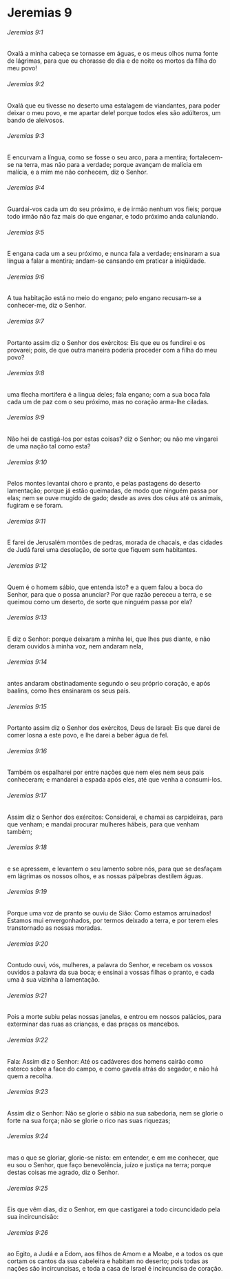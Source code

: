 # Jeremias 9

###### Jeremias 9:1

Oxalá a minha cabeça se tornasse em águas, e os meus olhos numa fonte de lágrimas, para que eu chorasse de dia e de noite os mortos da filha do meu povo!

###### Jeremias 9:2

Oxalá que eu tivesse no deserto uma estalagem de viandantes, para poder deixar o meu povo, e me apartar dele! porque todos eles são adúlteros, um bando de aleivosos.

###### Jeremias 9:3

E encurvam a língua, como se fosse o seu arco, para a mentira; fortalecem-se na terra, mas não para a verdade; porque avançam de malícia em malícia, e a mim me não conhecem, diz o Senhor.

###### Jeremias 9:4

Guardai-vos cada um do seu próximo, e de irmão nenhum vos fieis; porque todo irmão não faz mais do que enganar, e todo próximo anda caluniando.

###### Jeremias 9:5

E engana cada um a seu próximo, e nunca fala a verdade; ensinaram a sua língua a falar a mentira; andam-se cansando em praticar a iniqüidade.

###### Jeremias 9:6

A tua habitação está no meio do engano; pelo engano recusam-se a conhecer-me, diz o Senhor.

###### Jeremias 9:7

Portanto assim diz o Senhor dos exércitos: Eis que eu os fundirei e os provarei; pois, de que outra maneira poderia proceder com a filha do meu povo?

###### Jeremias 9:8

uma flecha mortífera é a língua deles; fala engano; com a sua boca fala cada um de paz com o seu próximo, mas no coração arma-lhe ciladas.

###### Jeremias 9:9

Não hei de castigá-los por estas coisas? diz o Senhor; ou não me vingarei de uma nação tal como esta?

###### Jeremias 9:10

Pelos montes levantai choro e pranto, e pelas pastagens do deserto lamentação; porque já estão queimadas, de modo que ninguém passa por elas; nem se ouve mugido de gado; desde as aves dos céus até os animais, fugiram e se foram.

###### Jeremias 9:11

E farei de Jerusalém montões de pedras, morada de chacais, e das cidades de Judá farei uma desolação, de sorte que fiquem sem habitantes.

###### Jeremias 9:12

Quem é o homem sábio, que entenda isto? e a quem falou a boca do Senhor, para que o possa anunciar? Por que razão pereceu a terra, e se queimou como um deserto, de sorte que ninguém passa por ela?

###### Jeremias 9:13

E diz o Senhor: porque deixaram a minha lei, que lhes pus diante, e não deram ouvidos à minha voz, nem andaram nela,

###### Jeremias 9:14

antes andaram obstinadamente segundo o seu próprio coração, e após baalins, como lhes ensinaram os seus pais.

###### Jeremias 9:15

Portanto assim diz o Senhor dos exércitos, Deus de Israel: Eis que darei de comer losna a este povo, e lhe darei a beber água de fel.

###### Jeremias 9:16

Também os espalharei por entre nações que nem eles nem seus pais conheceram; e mandarei a espada após eles, até que venha a consumi-los.

###### Jeremias 9:17

Assim diz o Senhor dos exércitos: Considerai, e chamai as carpideiras, para que venham; e mandai procurar mulheres hábeis, para que venham também;

###### Jeremias 9:18

e se apressem, e levantem o seu lamento sobre nós, para que se desfaçam em lágrimas os nossos olhos, e as nossas pálpebras destilem águas.

###### Jeremias 9:19

Porque uma voz de pranto se ouviu de Sião: Como estamos arruinados! Estamos mui envergonhados, por termos deixado a terra, e por terem eles transtornado as nossas moradas.

###### Jeremias 9:20

Contudo ouvi, vós, mulheres, a palavra do Senhor, e recebam os vossos ouvidos a palavra da sua boca; e ensinai a vossas filhas o pranto, e cada uma à sua vizinha a lamentação.

###### Jeremias 9:21

Pois a morte subiu pelas nossas janelas, e entrou em nossos palácios, para exterminar das ruas as crianças, e das praças os mancebos.

###### Jeremias 9:22

Fala: Assim diz o Senhor: Até os cadáveres dos homens cairão como esterco sobre a face do campo, e como gavela atrás do segador, e não há quem a recolha.

###### Jeremias 9:23

Assim diz o Senhor: Não se glorie o sábio na sua sabedoria, nem se glorie o forte na sua força; não se glorie o rico nas suas riquezas;

###### Jeremias 9:24

mas o que se gloriar, glorie-se nisto: em entender, e em me conhecer, que eu sou o Senhor, que faço benevolência, juízo e justiça na terra; porque destas coisas me agrado, diz o Senhor.

###### Jeremias 9:25

Eis que vêm dias, diz o Senhor, em que castigarei a todo circuncidado pela sua incircuncisão:

###### Jeremias 9:26

ao Egito, a Judá e a Edom, aos filhos de Amom e a Moabe, e a todos os que cortam os cantos da sua cabeleira e habitam no deserto; pois todas as nações são incircuncisas, e toda a casa de Israel é incircuncisa de coração.

